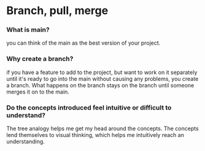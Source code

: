 # **Branch, pull, merge**

### **What is main?**
you can think of the main as the best version of your project.

### **Why create a branch?**
if you have a feature to add to the project, but want to work on it separately until it's ready to go into the main without causing any problems, you create a branch. What happens on the branch stays on the branch until someone merges it on to the main.

### **Do the concepts introduced feel intuitive or difficult to understand?**
The tree analogy helps me get my head around the concepts. The concepts lend themselves to visual thinking, which helps me intuitively reach an understanding.